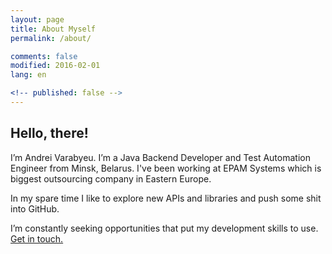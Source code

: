 ```yaml
---
layout: page
title: About Myself
permalink: /about/

comments: false
modified: 2016-02-01
lang: en

<!-- published: false -->
---
```


## Hello, there!

I’m Andrei Varabyeu. I’m a Java Backend Developer and Test Automation Engineer from Minsk, Belarus. I've been working at EPAM Systems which is biggest outsourcing company in Eastern Europe.

In my spare time I like to explore new APIs and libraries and push some shit into GitHub.

I’m constantly seeking opportunities that put my development skills to use. [Get in touch.](mailto:andrei.varabyeu@gmail.com)
